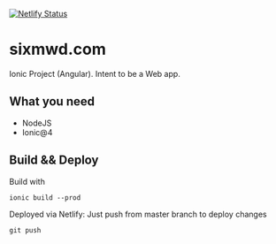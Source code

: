 [![Netlify Status](https://api.netlify.com/api/v1/badges/a9383b13-5bbf-43ad-98bc-1568d848b3ba/deploy-status)](https://app.netlify.com/sites/loving-torvalds-7b8539/deploys)

# sixmwd.com
Ionic Project (Angular). Intent to be a Web app.

## What you need
- NodeJS
- Ionic@4

## Build && Deploy
Build with
```
ionic build --prod
```
Deployed via Netlify: Just push from master branch to deploy changes
```
git push
```


